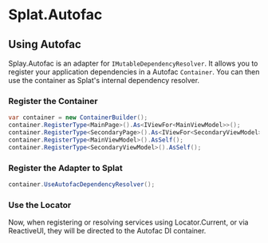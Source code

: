 # Splat.Autofac

## Using Autofac

Splay.Autofac is an adapter for `IMutableDependencyResolver`.  It allows you to register your application dependencies in a Autofac `Container`.  You can then use the container as Splat's internal dependency resolver.

### Register the Container

```cs
var container = new ContainerBuilder();
container.RegisterType<MainPage>().As<IViewFor<MainViewModel>>();
container.RegisterType<SecondaryPage>().As<IViewFor<SecondaryViewModel>>();
container.RegisterType<MainViewModel>().AsSelf();
container.RegisterType<SecondaryViewModel>().AsSelf();
```

### Register the Adapter to Splat

```cs
container.UseAutofacDependencyResolver();
```

### Use the Locator

Now, when registering or resolving services using Locator.Current, or via ReactiveUI, they will be directed to the Autofac DI container.
